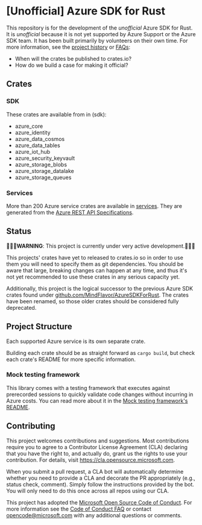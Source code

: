 # \[Unofficial\] Azure SDK for Rust

This repository is for the development of the *unofficial* Azure SDK for Rust. It is *unofficial* because it is not yet supported by Azure Support or the Azure SDK team. It has been built primarily by volunteers on their own time. For more information, see the [project history](HISTORY.md) or [FAQs](FAQ.md):
- When will the crates be published to crates.io?
- How do we build a case for making it official?

## Crates

### SDK
These crates are available from in (sdk):
- azure_core
- azure_identity
- azure_data_cosmos
- azure_data_tables
- azure_iot_hub
- azure_security_keyvault
- azure_storage_blobs
- azure_storage_datalake
- azure_storage_queues

### Services
More than 200 Azure service crates are available in [services](services). They are generated from the [Azure REST API Specifications](https://github.com/Azure/azure-rest-api-specs).

## Status

🚨🚨🚨**WARNING**: This project is currently under very active development.🚨🚨🚨

This projects' crates have yet to released to crates.io so in order to use them you will need to specify them as git dependencies. You should be aware that large, breaking changes can happen at any time, and thus it's not yet recommended to use these crates in any serious capacity yet.

Additionally, this project is the logical successor to the previous Azure SDK crates found under [github.com/MindFlavor/AzureSDKForRust](https://github.com/MindFlavor/AzureSDKForRust). The crates have been renamed, so those older crates should be considered fully deprecated.

## Project Structure

Each supported Azure service is its own separate crate.

Building each crate should be as straight forward as `cargo build`, but check each crate's README for more specific information.

### Mock testing framework

This library comes with a testing framework that executes against prerecorded sessions to quickly validate code changes without incurring in Azure costs. You can read more about it in the [Mock testing framework's README](docs/mock_transport.md).

## Contributing

This project welcomes contributions and suggestions.  Most contributions require you to agree to a
Contributor License Agreement (CLA) declaring that you have the right to, and actually do, grant us
the rights to use your contribution. For details, visit https://cla.opensource.microsoft.com.

When you submit a pull request, a CLA bot will automatically determine whether you need to provide
a CLA and decorate the PR appropriately (e.g., status check, comment). Simply follow the instructions
provided by the bot. You will only need to do this once across all repos using our CLA.

This project has adopted the [Microsoft Open Source Code of Conduct](https://opensource.microsoft.com/codeofconduct/).
For more information see the [Code of Conduct FAQ](https://opensource.microsoft.com/codeofconduct/faq/) or
contact [opencode@microsoft.com](mailto:opencode@microsoft.com) with any additional questions or comments.
